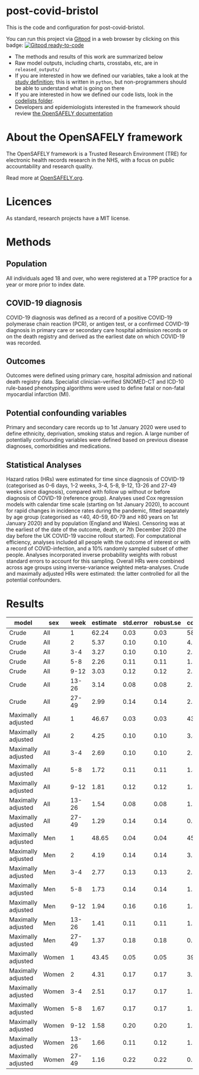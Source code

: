 # post-covid-bristol

This is the code and configuration for post-covid-bristol.

You can run this project via [Gitpod](https://gitpod.io) in a web browser by clicking on this badge: [![Gitpod ready-to-code](https://img.shields.io/badge/Gitpod-ready--to--code-908a85?logo=gitpod)](https://gitpod.io/#https://github.com/opensafely/post-covid-bristol)

* The methods and results of this work are summarized below
* Raw model outputs, including charts, crosstabs, etc, are in `released_outputs/`
* If you are interested in how we defined our variables, take a look at the [study definition](analysis/study_definition.py); this is written in `python`, but non-programmers should be able to understand what is going on there
* If you are interested in how we defined our code lists, look in the [codelists folder](./codelists/).
* Developers and epidemiologists interested in the framework should review [the OpenSAFELY documentation](https://docs.opensafely.org)

# About the OpenSAFELY framework

The OpenSAFELY framework is a Trusted Research Environment (TRE) for electronic
health records research in the NHS, with a focus on public accountability and
research quality.

Read more at [OpenSAFELY.org](https://opensafely.org).

# Licences
As standard, research projects have a MIT license. 

# Methods

## Population

All individuals aged 18 and over, who were registered at a TPP practice for a year or more prior to index date.

## COVID-19 diagnosis

COVID-19 diagnosis was defined as a record of a positive COVID-19 polymerase chain reaction (PCR), or antigen test, or a confirmed COVID-19 diagnosis in primary care or secondary care hospital admission records or on the death registry and derived as the earliest date on which COVID-19 was recorded.

## Outcomes

Outcomes were defined using primary care, hospital admission and national death registry data. Specialist clinician-verified SNOMED-CT and ICD-10 rule-based phenotyping algorithms were used to define fatal or non-fatal myocardial infarction (MI).

## Potential confounding variables

Primary and secondary care records up to 1st January 2020 were used to define ethnicity, deprivation, smoking status and region. A large number of potentially confounding variables were defined based on previous disease diagnoses, comorbidities and medications.

## Statistical Analyses

Hazard ratios (HRs) were estimated for time since diagnosis of COVID-19 (categorised as 0-6 days, 1-2 weeks, 3-4, 5-8, 9-12, 13-26 and 27-49 weeks since diagnosis), compared with follow up without or before diagnosis of COVID-19 (reference group). Analyses used Cox regression models with calendar time scale (starting on 1st January 2020), to account for rapid changes in incidence rates during the pandemic, fitted separately by age group (categorised as <40, 40-59, 60-79 and ≥80 years on 1st January 2020) and by population (England and Wales). Censoring was at the earliest of the date of the outcome, death, or 7th December 2020 (the day before the UK COVID-19 vaccine rollout started). For computational efficiency, analyses included all people with the outcome of interest or with a record of COVID-infection, and a 10% randomly sampled subset of other people. Analyses incorporated inverse probability weights with robust standard errors to account for this sampling. Overall HRs were combined across age groups using inverse-variance weighted meta-analyses. Crude and maximally adjusted HRs were estimated: the latter controlled for all the potential confounders.

# Results

| model              | sex   | week  | estimate | std.error | robust.se | conf.low | conf.high | statistic | p.value  |
|--------------------|-------|-------|----------|-----------|-----------|----------|-----------|-----------|----------|
| Crude              | All   | 1     | 62.24    | 0.03      | 0.03      | 58.51    | 66.21     | 131.07    | 0.00E+00 |
| Crude              | All   | 2     | 5.37     | 0.10      | 0.10      | 4.37     | 6.59      | 16.04     | 6.77E-58 |
| Crude              | All   | 3-4   | 3.27     | 0.10      | 0.10      | 2.68     | 3.99      | 11.72     | 1.03E-31 |
| Crude              | All   | 5-8   | 2.26     | 0.11      | 0.11      | 1.83     | 2.78      | 7.67      | 1.72E-14 |
| Crude              | All   | 9-12  | 3.03     | 0.12      | 0.12      | 2.38     | 3.85      | 9.06      | 1.32E-19 |
| Crude              | All   | 13-26 | 3.14     | 0.08      | 0.08      | 2.69     | 3.67      | 14.32     | 1.71E-46 |
| Crude              | All   | 27-49 | 2.99     | 0.14      | 0.14      | 2.28     | 3.93      | 7.87      | 3.58E-15 |
| Maximally adjusted | All   | 1     | 46.67    | 0.03      | 0.03      | 43.88    | 49.64     | 122.20    | 0.00E+00 |
| Maximally adjusted | All   | 2     | 4.25     | 0.10      | 0.10      | 3.46     | 5.22      | 13.82     | 2.03E-43 |
| Maximally adjusted | All   | 3-4   | 2.69     | 0.10      | 0.10      | 2.20     | 3.27      | 9.78      | 1.39E-22 |
| Maximally adjusted | All   | 5-8   | 1.72     | 0.11      | 0.11      | 1.40     | 2.12      | 5.14      | 2.78E-07 |
| Maximally adjusted | All   | 9-12  | 1.81     | 0.12      | 0.12      | 1.42     | 2.30      | 4.84      | 1.31E-06 |
| Maximally adjusted | All   | 13-26 | 1.54     | 0.08      | 0.08      | 1.32     | 1.81      | 5.41      | 6.36E-08 |
| Maximally adjusted | All   | 27-49 | 1.29     | 0.14      | 0.14      | 0.98     | 1.70      | 1.84      | 6.61E-02 |
| Maximally adjusted | Men   | 1     | 48.65    | 0.04      | 0.04      | 45.02    | 52.56     | 98.37     | 0.00E+00 |
| Maximally adjusted | Men   | 2     | 4.19     | 0.14      | 0.14      | 3.21     | 5.46      | 10.58     | 3.75E-26 |
| Maximally adjusted | Men   | 3-4   | 2.77     | 0.13      | 0.13      | 2.16     | 3.56      | 7.99      | 1.40E-15 |
| Maximally adjusted | Men   | 5-8   | 1.73     | 0.14      | 0.14      | 1.33     | 2.26      | 4.02      | 5.72E-05 |
| Maximally adjusted | Men   | 9-12  | 1.94     | 0.16      | 0.16      | 1.43     | 2.64      | 4.24      | 2.28E-05 |
| Maximally adjusted | Men   | 13-26 | 1.41     | 0.11      | 0.11      | 1.14     | 1.76      | 3.10      | 1.95E-03 |
| Maximally adjusted | Men   | 27-49 | 1.37     | 0.18      | 0.18      | 0.97     | 1.95      | 1.78      | 7.43E-02 |
| Maximally adjusted | Women | 1     | 43.45    | 0.05      | 0.05      | 39.24    | 48.11     | 72.57     | 0.00E+00 |
| Maximally adjusted | Women | 2     | 4.31     | 0.17      | 0.17      | 3.12     | 5.96      | 8.84      | 9.94E-19 |
| Maximally adjusted | Women | 3-4   | 2.51     | 0.17      | 0.17      | 1.82     | 3.47      | 5.58      | 2.46E-08 |
| Maximally adjusted | Women | 5-8   | 1.67     | 0.17      | 0.17      | 1.20     | 2.32      | 3.05      | 2.32E-03 |
| Maximally adjusted | Women | 9-12  | 1.58     | 0.20      | 0.20      | 1.08     | 2.33      | 2.34      | 1.94E-02 |
| Maximally adjusted | Women | 13-26 | 1.66     | 0.11      | 0.12      | 1.32     | 2.08      | 4.39      | 1.11E-05 |
| Maximally adjusted | Women | 27-49 | 1.16     | 0.22      | 0.22      | 0.75     | 1.81      | 0.67      | 5.01E-01 |
